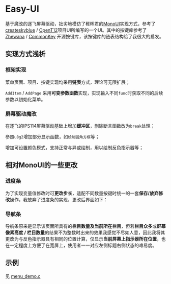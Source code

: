 # Easy-UI

基于魔改的逐飞屏幕驱动，拙劣地模仿了稚晖君的[MonoUI](https://www.youtube.com/watch?v=44RmDMXcU9s&ab_channel=%E7%A8%9A%E6%99%96%E5%90%9B)实现方式，参考了 [createskyblue](https://gitee.com/createskyblue) / [OpenT12](https://gitee.com/createskyblue/OpenT12)项目UI所编写的一个UI。其中的按键库参考了 [Zhewana](https://github.com/Zhewana) / [CommonKey](https://github.com/Zhewana/CommonKey) 开源按键库，该按键库的链表结构给了我很大的启发。

## 实现方式浅析

### 框架实现

菜单页面、项目、按键实现均采用**链表**方式，理论可无限扩展；

`AddItem` / `AddPage` 采用**可变参数函数**实现，实现输入不同`func`时获取不同的后续参数以初始化菜单。

### 屏幕驱动魔改

在逐飞的IPS114屏幕驱动基础上增加**缓冲区**，删除断言函数改为`break`处理；

参照`u8g2`增加部分显示函数，如`绘制圆角方框`等；

增加可设置颜色模式，支持正常与异或绘制，用以绘制反色指示器等；

## 相对MonoUI的一些更改

### 进度条

为了实现变量值修改时可**更改步长**，适配不同数量按键时统一的一套**保存/放弃修改**操作，我放弃了进度条的实现，更改后界面如下：

### 导航条

导航条原来是显示该页面所具有的**栏目数量及当前所在栏目**，但若**栏目众多**或**屏幕像素高度 / 栏目数量**的结果不为整数时出来的效果我感觉不尽如人意，因此我将其更改为与反色指示器具有相同的位置计算，仅显示**当前屏幕上指示器所在位置**，也在一定程度上方便了在宽屏上，使用者一一对应左侧标题右侧状态的难易度。

## 示例

见 [menu_demo.c](./menu_demo.c)
